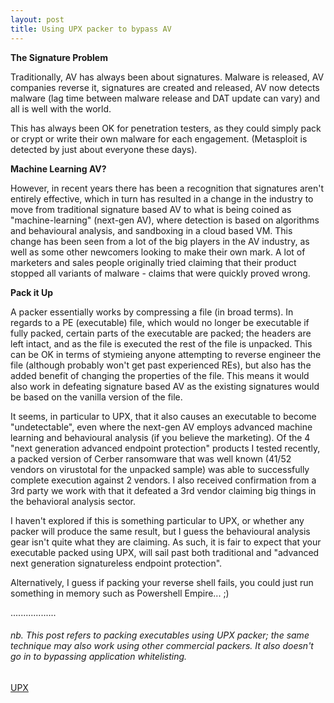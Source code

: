 ```yaml
---
layout: post
title: Using UPX packer to bypass AV
---
```


<p></p>

**The Signature Problem**

Traditionally, AV has always been about signatures. Malware is released, AV companies reverse it, signatures are created and released, AV now detects malware (lag time between malware release and DAT update can vary) and all is well with the world.

This has always been OK for penetration testers, as they could simply pack or crypt or write their own malware for each engagement. (Metasploit is detected by just about everyone these days).

**Machine Learning AV?**

However, in recent years there has been a recognition that signatures aren't entirely effective, which in turn has resulted in a change in the industry to move from traditional signature based AV to what is being coined as "machine-learning" (next-gen AV), where detection is based on algorithms and behavioural analysis, and sandboxing in a cloud based VM. This change has been seen from a lot of the big players in the AV industry, as well as some other newcomers looking to make their own mark. A lot of marketers and sales people originally tried claiming that their product stopped all variants of malware - claims that were quickly proved wrong.

**Pack it Up**

A packer essentially works by compressing a file (in broad terms). In regards to a PE (executable) file, which would no longer be executable if fully packed, certain parts of the executable are packed; the headers are left intact, and as the file is executed the rest of the file is unpacked. This can be OK in terms of stymieing anyone attempting to reverse engineer the file (although probably won't get past experienced REs), but also has the added benefit of changing the properties of the file. This means it would also work in defeating signature based AV as the existing signatures would be based on the vanilla version of the file.

It seems, in particular to UPX, that it also causes an executable to become "undetectable", even where the next-gen AV employs advanced machine learning and behavioural analysis (if you believe the marketing). Of the 4 "next generation advanced endpoint protection" products I tested recently, a packed version of Cerber ransomware that was well known (41/52 vendors on virustotal for the unpacked sample) was able to successfully complete execution against 2 vendors. I also received confirmation from a 3rd party we work with that it defeated a 3rd vendor claiming big things in the behavioral analysis sector.

I haven't explored if this is something particular to UPX, or whether any packer will produce the same result, but I guess the behavioural analysis gear isn't quite what they are claiming. As such, it is fair to expect that your executable packed using UPX, will sail past both traditional and "advanced next generation signatureless endpoint protection".

Alternatively, I guess if packing your reverse shell fails, you could just run something in memory such as Powershell Empire... ;)

..................

###### _nb. This post refers to packing executables using UPX packer; the same technique may also work using other commercial packers. It also doesn't go in to bypassing application whitelisting._
[UPX](https://upx.github.io/)